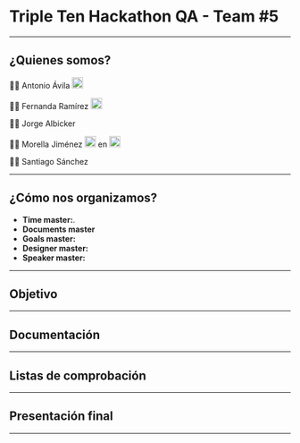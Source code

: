 # Triple Ten Hackathon QA - Team #5
_____

## ¿Quienes somos?
:man_technologist: Antonio Ávila <img width=20px decoding="async" src="https://github.com/morellajnqa/HackathonTT-QA-2024-T5/blob/main/img/mx.svg"/>

:woman_technologist: Fernanda Ramírez <img width=20px decoding="async" src="https://github.com/morellajnqa/HackathonTT-QA-2024-T5/blob/main/img/mx.svg"/>

:man_technologist: Jorge Albicker

:woman_technologist: Morella Jiménez <img width=20px decoding="async" src="https://github.com/morellajnqa/HackathonTT-QA-2024-T5/blob/main/img/ve.svg"/> en <img width=20px decoding="async" src="https://github.com/morellajnqa/HackathonTT-QA-2024-T5/blob/main/img/cl.svg"/>

:man_technologist: Santiago Sánchez

_____

## ¿Cómo nos organizamos?
- **Time master:**.
- **Documents master**
- **Goals master:**
- **Designer master:**
- **Speaker master:**

_____

## Objetivo



_____
## Documentación

_____
## Listas de comprobación

____
## Presentación final

____
